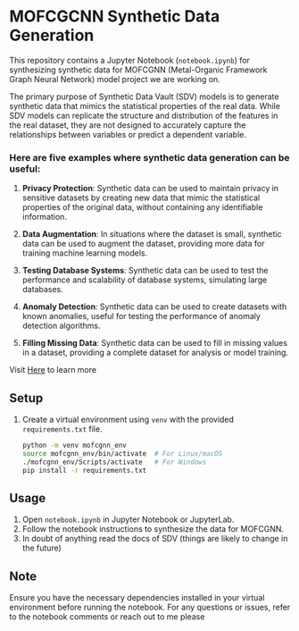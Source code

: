 # MOFCGCNN Synthetic Data Generation

This repository contains a Jupyter Notebook (`notebook.ipynb`) for synthesizing synthetic data for MOFCGNN (Metal-Organic Framework Graph Neural Network) model project we are working on. 
<p>
The primary purpose of Synthetic Data Vault (SDV) models is to generate synthetic data that mimics the statistical properties of the real data. While SDV models can replicate the structure and distribution of the features in the real dataset, they are not designed to accurately capture the relationships between variables or predict a dependent variable.
 </p>


<h3>Here are five examples where synthetic data generation can be useful:</h3>

1. **Privacy Protection**: Synthetic data can be used to maintain privacy in sensitive datasets by creating new data that mimic the statistical properties of the original data, without containing any identifiable information.

2. **Data Augmentation**: In situations where the dataset is small, synthetic data can be used to augment the dataset, providing more data for training machine learning models.

3. **Testing Database Systems**: Synthetic data can be used to test the performance and scalability of database systems, simulating large databases.

4. **Anomaly Detection**: Synthetic data can be used to create datasets with known anomalies, useful for testing the performance of anomaly detection algorithms.

5. **Filling Missing Data**: Synthetic data can be used to fill in missing values in a dataset, providing a complete dataset for analysis or model training.

Visit  <a href='https://sdv.dev/'>Here</a> to learn more




## Setup

1. Create a virtual environment using `venv` with the provided `requirements.txt` file.
   ```bash
   python -m venv mofcgnn_env
   source mofcgnn_env/bin/activate  # For Linux/macOS
   ./mofcgnn_env/Scripts/activate   # For Windows
   pip install -r requirements.txt
   ```

## Usage

1. Open `notebook.ipynb` in Jupyter Notebook or JupyterLab.
2. Follow the notebook instructions to synthesize the data for MOFCGNN.
3. In doubt of anything read the docs of SDV (things are likely to change in the future)

## Note

Ensure you have the necessary dependencies installed in your virtual environment before running the notebook. For any questions or issues, refer to the notebook comments or reach out to me please
